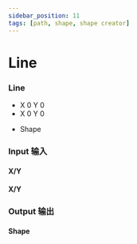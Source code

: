 ```yaml
---
sidebar_position: 11
tags: [path, shape, shape creator]
---
```


# Line

<div className="patch-container">
    <div className="patch processor">
        <h3>Line</h3>
        <ul className="inputs">
            <li>X <span>0</span> Y <span>0</span></li>
            <li>X <span>0</span> Y <span>0</span></li>
        </ul>
        <ul className="outputs">
            <li>Shape</li>
        </ul>
    </div>
</div>


<div className="port-descriptions">
<div className="inputs">

### Input 输入

#### X/Y

#### X/Y

</div>
<div className="outputs">

### Output 输出

#### Shape


</div>
</div>